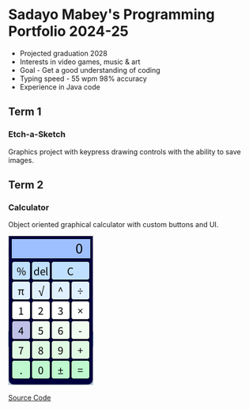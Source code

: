 # Sadayo Mabey's Programming Portfolio 2024-25
* Projected graduation 2028
* Interests in video games, music & art
* Goal - Get a good understanding of coding
* Typing speed - 55 wpm 98% accuracy
* Experience in Java code

## Term 1
### Etch-a-Sketch
Graphics project with keypress drawing controls with the ability to save images.


## Term 2
### Calculator
Object oriented graphical calculator with custom buttons and UI.

![Running App](https://github.com/Sadayo126/programmingportfolio/blob/main/images/calc1.png?raw=true)

[Source Code](https://github.com/Sadayo126/programmingportfolio/blob/main/src/Calculator/Calculator.pde)
